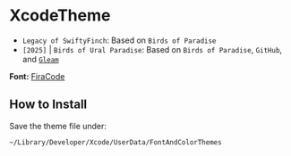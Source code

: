 # XcodeTheme

- `Legacy of SwiftyFinch`: Based on `Birds of Paradise`
- `[2025]` | `Birds of Ural Paradise`: Based on `Birds of Paradise`, `GitHub`, and [`Gleam`](https://gleam.run)

**Font:** [FiraCode](https://github.com/tonsky/FiraCode)

## How to Install

Save the theme file under:
```sh
~/Library/Developer/Xcode/UserData/FontAndColorThemes
```
